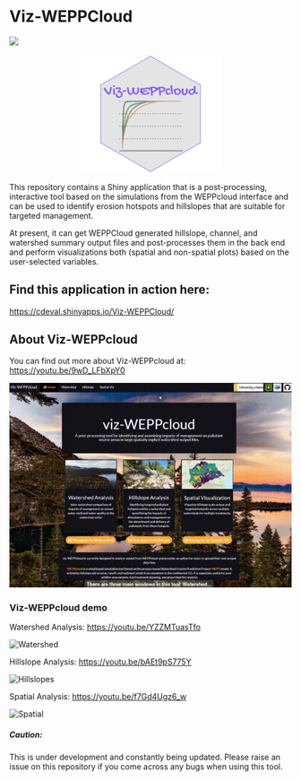# Viz-WEPPCloud 
[![](https://img.shields.io/badge/Shiny-shinyapps.io-blue?style=flat&labelColor=white&logo=RStudio&logoColor=blue)](https://cdeval.shinyapps.io/Viz-WEPPCloud/)

<p align="center">
  <img src="https://github.com/devalc/Viz-WEPPCloud/blob/master/www/vizweppcloud_hex_new_cd.svg" width=50%/>
</p>

This repository contains a Shiny application that is a post-processing, interactive tool based on the simulations from the WEPPcloud interface and can be used to identify erosion hotspots and hillslopes that are suitable for targeted management. 

At present, it can get WEPPCloud generated hillslope, channel, and watershed summary output files and post-processes them in the back end and perform visualizations both (spatial and non-spatial plots) based on the user-selected variables. 

## Find this application in action here:

https://cdeval.shinyapps.io/Viz-WEPPCloud/

## About Viz-WEPPcloud

You can find out more about Viz-WEPPcloud at: https://youtu.be/9wD_LFbXpY0

![About Viz-WEPPcloud](https://github.com/devalc/Viz-WEPPCloud/blob/master/gifs/IntroToVizWeppcloud.gif)


### Viz-WEPPcloud demo

Watershed Analysis: https://youtu.be/YZZMTuasTfo

![Watershed](https://github.com/devalc/Viz-WEPPCloud/blob/master/gifs/watershed_window.gif )

Hillslope Analysis: https://youtu.be/bAEt9pS775Y

![Hillslopes](https://github.com/devalc/Viz-WEPPCloud/blob/master/gifs/hillslopes_window.gif)

Spatial Analysis: https://youtu.be/f7Gd4Ugz6_w

![Spatial](https://github.com/devalc/Viz-WEPPCloud/blob/master/gifs/spatial_window.gif)


##### Caution: 
This is under development and constantly being updated. Please raise an issue on this repository if you come across any bugs when using this tool.

